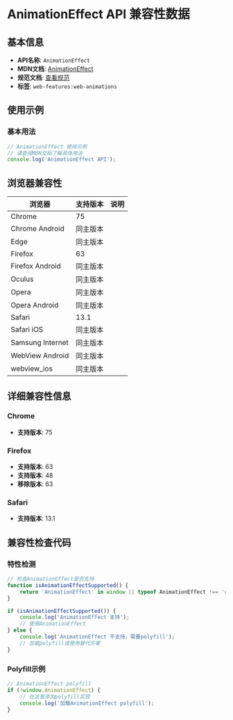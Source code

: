 # AnimationEffect API 兼容性数据

## 基本信息

- **API名称**: `AnimationEffect`
- **MDN文档**: [AnimationEffect](https://developer.mozilla.org/docs/Web/API/AnimationEffect)
- **规范文档**: [查看规范](https://drafts.csswg.org/web-animations-1/#the-animationeffect-interface)
- **标签**: `web-features:web-animations`

## 使用示例

### 基本用法

```javascript
// AnimationEffect 使用示例
// 请查阅MDN文档了解具体用法
console.log('AnimationEffect API');
```

## 浏览器兼容性

| 浏览器 | 支持版本 | 说明 |
|--------|----------|------|
| Chrome | 75 |  |
| Chrome Android | 同主版本 |  |
| Edge | 同主版本 |  |
| Firefox | 63 |  |
| Firefox Android | 同主版本 |  |
| Oculus | 同主版本 |  |
| Opera | 同主版本 |  |
| Opera Android | 同主版本 |  |
| Safari | 13.1 |  |
| Safari iOS | 同主版本 |  |
| Samsung Internet | 同主版本 |  |
| WebView Android | 同主版本 |  |
| webview_ios | 同主版本 |  |

## 详细兼容性信息

### Chrome

- **支持版本**: 75

### Firefox

- **支持版本**: 63
- **支持版本**: 48
- **移除版本**: 63

### Safari

- **支持版本**: 13.1

## 兼容性检查代码

### 特性检测

```javascript
// 检查AnimationEffect是否支持
function isAnimationEffectSupported() {
    return 'AnimationEffect' in window || typeof AnimationEffect !== 'undefined';
}

if (isAnimationEffectSupported()) {
    console.log('AnimationEffect 支持');
    // 使用AnimationEffect
} else {
    console.log('AnimationEffect 不支持，需要polyfill');
    // 加载polyfill或使用替代方案
}
```

### Polyfill示例

```javascript
// AnimationEffect polyfill
if (!window.AnimationEffect) {
    // 在这里添加polyfill实现
    console.log('加载AnimationEffect polyfill');
}
```

